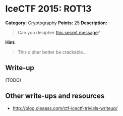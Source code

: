 # IceCTF 2015: ROT13

**Category:** Cryptography
**Points:** 25
**Description:** 

> Can you decipher <a target='_blank' href='/problem-static/stage1/crypto/rot13/code.txt'>this secret message</a>?

**Hint:**

> This cipher better be crackable...

## Write-up

(TODO)

## Other write-ups and resources

* <http://blog.oleaass.com/ctf-icectf-trivials-writeup/>
